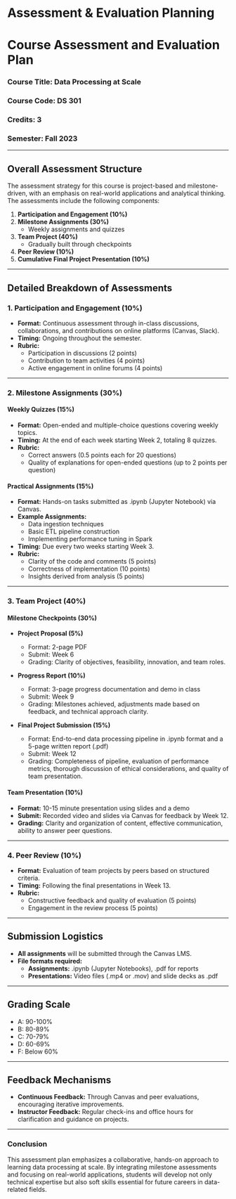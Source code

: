 Assessment & Evaluation Planning
================================

# Course Assessment and Evaluation Plan

### Course Title: Data Processing at Scale  
### Course Code: DS 301  
### Credits: 3  
### Semester: Fall 2023  

---

## Overall Assessment Structure

The assessment strategy for this course is project-based and milestone-driven, with an emphasis on real-world applications and analytical thinking. The assessments include the following components:

1. **Participation and Engagement (10%)**
2. **Milestone Assignments (30%)**
   - Weekly assignments and quizzes
3. **Team Project (40%)**
   - Gradually built through checkpoints
4. **Peer Review (10%)**
5. **Cumulative Final Project Presentation (10%)**

---

## Detailed Breakdown of Assessments

### 1. Participation and Engagement (10%)
- **Format:** Continuous assessment through in-class discussions, collaborations, and contributions on online platforms (Canvas, Slack).
- **Timing:** Ongoing throughout the semester.
- **Rubric:**  
  - Participation in discussions (2 points)
  - Contribution to team activities (4 points)
  - Active engagement in online forums (4 points)

---

### 2. Milestone Assignments (30%)

#### Weekly Quizzes (15%)
- **Format:** Open-ended and multiple-choice questions covering weekly topics.
- **Timing:** At the end of each week starting Week 2, totaling 8 quizzes.
- **Rubric:**  
  - Correct answers (0.5 points each for 20 questions)  
  - Quality of explanations for open-ended questions (up to 2 points per question)

#### Practical Assignments (15%)
- **Format:** Hands-on tasks submitted as .ipynb (Jupyter Notebook) via Canvas.
- **Example Assignments:**
  - Data ingestion techniques
  - Basic ETL pipeline construction
  - Implementing performance tuning in Spark
- **Timing:** Due every two weeks starting Week 3.
- **Rubric:**  
  - Clarity of the code and comments (5 points)  
  - Correctness of implementation (10 points)  
  - Insights derived from analysis (5 points)  

---

### 3. Team Project (40%)

#### Milestone Checkpoints (30%)
- **Project Proposal (5%)**
  - Format: 2-page PDF
  - Submit: Week 6
  - Grading: Clarity of objectives, feasibility, innovation, and team roles.

- **Progress Report (10%)**
  - Format: 3-page progress documentation and demo in class
  - Submit: Week 9
  - Grading: Milestones achieved, adjustments made based on feedback, and technical approach clarity.

- **Final Project Submission (15%)**
  - Format: End-to-end data processing pipeline in .ipynb format and a 5-page written report (.pdf)
  - Submit: Week 12
  - Grading: Completeness of pipeline, evaluation of performance metrics, thorough discussion of ethical considerations, and quality of team presentation.

#### Team Presentation (10%)
- **Format:** 10-15 minute presentation using slides and a demo
- **Submit:** Recorded video and slides via Canvas for feedback by Week 12.
- **Grading:** Clarity and organization of content, effective communication, ability to answer peer questions.

---

### 4. Peer Review (10%)
- **Format:** Evaluation of team projects by peers based on structured criteria.
- **Timing:** Following the final presentations in Week 13.
- **Rubric:**  
  - Constructive feedback and quality of evaluation (5 points)  
  - Engagement in the review process (5 points)  

---

## Submission Logistics
- **All assignments** will be submitted through the Canvas LMS.
- **File formats required:**
  - **Assignments:** .ipynb (Jupyter Notebooks), .pdf for reports
  - **Presentations:** Video files (.mp4 or .mov) and slide decks as .pdf

---

## Grading Scale
- A: 90-100%
- B: 80-89%
- C: 70-79%
- D: 60-69%
- F: Below 60%

---

## Feedback Mechanisms
- **Continuous Feedback:** Through Canvas and peer evaluations, encouraging iterative improvements.
- **Instructor Feedback:** Regular check-ins and office hours for clarification and guidance on projects.

---

### Conclusion
This assessment plan emphasizes a collaborative, hands-on approach to learning data processing at scale. By integrating milestone assessments and focusing on real-world applications, students will develop not only technical expertise but also soft skills essential for future careers in data-related fields.